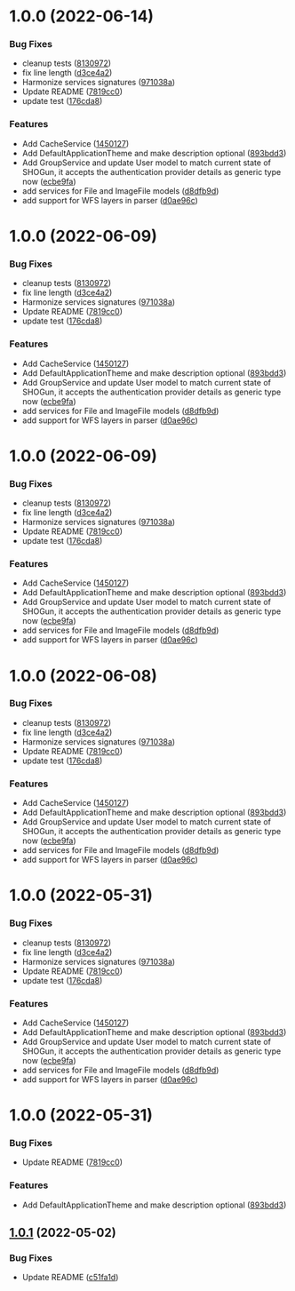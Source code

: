 # 1.0.0 (2022-06-14)


### Bug Fixes

* cleanup tests ([8130972](https://github.com/terrestris/shogun-util/commit/8130972bba49d608995dd2113f69b9587c387183))
* fix line length ([d3ce4a2](https://github.com/terrestris/shogun-util/commit/d3ce4a2f4fef67fd49986573e1b70fba8bd470c2))
* Harmonize services signatures ([971038a](https://github.com/terrestris/shogun-util/commit/971038aab9c1d3f27bd3cf8702f194113ebf3927))
* Update README ([7819cc0](https://github.com/terrestris/shogun-util/commit/7819cc01f1037e2c6349fb6a75f0665a3bd0782c))
* update test ([176cda8](https://github.com/terrestris/shogun-util/commit/176cda828e6198fe63536d85f7b9d035de9b1c89))


### Features

* Add CacheService ([1450127](https://github.com/terrestris/shogun-util/commit/145012761ea37a766c56087cc2c1121b4df477cb))
* Add DefaultApplicationTheme and make description optional ([893bdd3](https://github.com/terrestris/shogun-util/commit/893bdd31c52d65496e6ef8cf29f085393ba53c4a))
* Add GroupService and update User model to match current state of SHOGun, it accepts the authentication provider details as generic type now ([ecbe9fa](https://github.com/terrestris/shogun-util/commit/ecbe9fabe6a450de523b64fb1232c3e59d3105ba))
* add services for File and ImageFile models ([d8dfb9d](https://github.com/terrestris/shogun-util/commit/d8dfb9dcec15dbca49d8df462b79eed7f935b70f))
* add support for WFS layers in parser ([d0ae96c](https://github.com/terrestris/shogun-util/commit/d0ae96c42e2160bfa3da1c7c5ba897ef826fad1c))

# 1.0.0 (2022-06-09)


### Bug Fixes

* cleanup tests ([8130972](https://github.com/terrestris/shogun-util/commit/8130972bba49d608995dd2113f69b9587c387183))
* fix line length ([d3ce4a2](https://github.com/terrestris/shogun-util/commit/d3ce4a2f4fef67fd49986573e1b70fba8bd470c2))
* Harmonize services signatures ([971038a](https://github.com/terrestris/shogun-util/commit/971038aab9c1d3f27bd3cf8702f194113ebf3927))
* Update README ([7819cc0](https://github.com/terrestris/shogun-util/commit/7819cc01f1037e2c6349fb6a75f0665a3bd0782c))
* update test ([176cda8](https://github.com/terrestris/shogun-util/commit/176cda828e6198fe63536d85f7b9d035de9b1c89))


### Features

* Add CacheService ([1450127](https://github.com/terrestris/shogun-util/commit/145012761ea37a766c56087cc2c1121b4df477cb))
* Add DefaultApplicationTheme and make description optional ([893bdd3](https://github.com/terrestris/shogun-util/commit/893bdd31c52d65496e6ef8cf29f085393ba53c4a))
* Add GroupService and update User model to match current state of SHOGun, it accepts the authentication provider details as generic type now ([ecbe9fa](https://github.com/terrestris/shogun-util/commit/ecbe9fabe6a450de523b64fb1232c3e59d3105ba))
* add services for File and ImageFile models ([d8dfb9d](https://github.com/terrestris/shogun-util/commit/d8dfb9dcec15dbca49d8df462b79eed7f935b70f))
* add support for WFS layers in parser ([d0ae96c](https://github.com/terrestris/shogun-util/commit/d0ae96c42e2160bfa3da1c7c5ba897ef826fad1c))

# 1.0.0 (2022-06-09)


### Bug Fixes

* cleanup tests ([8130972](https://github.com/terrestris/shogun-util/commit/8130972bba49d608995dd2113f69b9587c387183))
* fix line length ([d3ce4a2](https://github.com/terrestris/shogun-util/commit/d3ce4a2f4fef67fd49986573e1b70fba8bd470c2))
* Harmonize services signatures ([971038a](https://github.com/terrestris/shogun-util/commit/971038aab9c1d3f27bd3cf8702f194113ebf3927))
* Update README ([7819cc0](https://github.com/terrestris/shogun-util/commit/7819cc01f1037e2c6349fb6a75f0665a3bd0782c))
* update test ([176cda8](https://github.com/terrestris/shogun-util/commit/176cda828e6198fe63536d85f7b9d035de9b1c89))


### Features

* Add CacheService ([1450127](https://github.com/terrestris/shogun-util/commit/145012761ea37a766c56087cc2c1121b4df477cb))
* Add DefaultApplicationTheme and make description optional ([893bdd3](https://github.com/terrestris/shogun-util/commit/893bdd31c52d65496e6ef8cf29f085393ba53c4a))
* Add GroupService and update User model to match current state of SHOGun, it accepts the authentication provider details as generic type now ([ecbe9fa](https://github.com/terrestris/shogun-util/commit/ecbe9fabe6a450de523b64fb1232c3e59d3105ba))
* add services for File and ImageFile models ([d8dfb9d](https://github.com/terrestris/shogun-util/commit/d8dfb9dcec15dbca49d8df462b79eed7f935b70f))
* add support for WFS layers in parser ([d0ae96c](https://github.com/terrestris/shogun-util/commit/d0ae96c42e2160bfa3da1c7c5ba897ef826fad1c))

# 1.0.0 (2022-06-08)


### Bug Fixes

* cleanup tests ([8130972](https://github.com/terrestris/shogun-util/commit/8130972bba49d608995dd2113f69b9587c387183))
* fix line length ([d3ce4a2](https://github.com/terrestris/shogun-util/commit/d3ce4a2f4fef67fd49986573e1b70fba8bd470c2))
* Harmonize services signatures ([971038a](https://github.com/terrestris/shogun-util/commit/971038aab9c1d3f27bd3cf8702f194113ebf3927))
* Update README ([7819cc0](https://github.com/terrestris/shogun-util/commit/7819cc01f1037e2c6349fb6a75f0665a3bd0782c))
* update test ([176cda8](https://github.com/terrestris/shogun-util/commit/176cda828e6198fe63536d85f7b9d035de9b1c89))


### Features

* Add CacheService ([1450127](https://github.com/terrestris/shogun-util/commit/145012761ea37a766c56087cc2c1121b4df477cb))
* Add DefaultApplicationTheme and make description optional ([893bdd3](https://github.com/terrestris/shogun-util/commit/893bdd31c52d65496e6ef8cf29f085393ba53c4a))
* Add GroupService and update User model to match current state of SHOGun, it accepts the authentication provider details as generic type now ([ecbe9fa](https://github.com/terrestris/shogun-util/commit/ecbe9fabe6a450de523b64fb1232c3e59d3105ba))
* add services for File and ImageFile models ([d8dfb9d](https://github.com/terrestris/shogun-util/commit/d8dfb9dcec15dbca49d8df462b79eed7f935b70f))
* add support for WFS layers in parser ([d0ae96c](https://github.com/terrestris/shogun-util/commit/d0ae96c42e2160bfa3da1c7c5ba897ef826fad1c))

# 1.0.0 (2022-05-31)


### Bug Fixes

* cleanup tests ([8130972](https://github.com/terrestris/shogun-util/commit/8130972bba49d608995dd2113f69b9587c387183))
* fix line length ([d3ce4a2](https://github.com/terrestris/shogun-util/commit/d3ce4a2f4fef67fd49986573e1b70fba8bd470c2))
* Harmonize services signatures ([971038a](https://github.com/terrestris/shogun-util/commit/971038aab9c1d3f27bd3cf8702f194113ebf3927))
* Update README ([7819cc0](https://github.com/terrestris/shogun-util/commit/7819cc01f1037e2c6349fb6a75f0665a3bd0782c))
* update test ([176cda8](https://github.com/terrestris/shogun-util/commit/176cda828e6198fe63536d85f7b9d035de9b1c89))


### Features

* Add CacheService ([1450127](https://github.com/terrestris/shogun-util/commit/145012761ea37a766c56087cc2c1121b4df477cb))
* Add DefaultApplicationTheme and make description optional ([893bdd3](https://github.com/terrestris/shogun-util/commit/893bdd31c52d65496e6ef8cf29f085393ba53c4a))
* Add GroupService and update User model to match current state of SHOGun, it accepts the authentication provider details as generic type now ([ecbe9fa](https://github.com/terrestris/shogun-util/commit/ecbe9fabe6a450de523b64fb1232c3e59d3105ba))
* add services for File and ImageFile models ([d8dfb9d](https://github.com/terrestris/shogun-util/commit/d8dfb9dcec15dbca49d8df462b79eed7f935b70f))
* add support for WFS layers in parser ([d0ae96c](https://github.com/terrestris/shogun-util/commit/d0ae96c42e2160bfa3da1c7c5ba897ef826fad1c))

# 1.0.0 (2022-05-31)


### Bug Fixes

* Update README ([7819cc0](https://github.com/terrestris/shogun-util/commit/7819cc01f1037e2c6349fb6a75f0665a3bd0782c))


### Features

* Add DefaultApplicationTheme and make description optional ([893bdd3](https://github.com/terrestris/shogun-util/commit/893bdd31c52d65496e6ef8cf29f085393ba53c4a))

## [1.0.1](https://github.com/terrestris/shogun-util/compare/v1.0.0...v1.0.1) (2022-05-02)


### Bug Fixes

* Update README ([c51fa1d](https://github.com/terrestris/shogun-util/commit/c51fa1d488c18eef0d872cee73a2b9940b3726c6))
